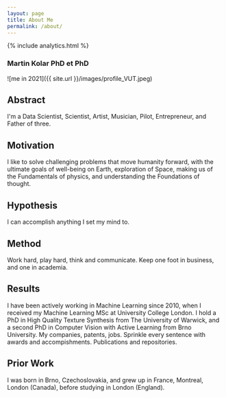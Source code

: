 ```yaml
---
layout: page
title: About Me
permalink: /about/
---
```

{% include analytics.html %}

### Martin Kolar PhD et PhD

![me in 2021]({{ site.url }}/images/profile_VUT.jpeg)

## Abstract

I'm a Data Scientist, Scientist, Artist, Musician, Pilot, Entrepreneur, and Father of three.

## Motivation

I like to solve challenging problems that move humanity forward, with the ultimate goals of well-being on Earth, exploration of Space, making us of the Fundamentals of physics, and understanding the Foundations of thought.

## Hypothesis

I can accomplish anything I set my mind to.

## Method

Work hard, play hard, think and communicate. Keep one foot in business, and one in academia.

## Results

I have been actively working in Machine Learning since 2010, when I received my Machine Learning MSc at University College London. I hold a PhD in High Quality Texture Synthesis from The University of Warwick, and a second PhD in Computer Vision with Active Learning from Brno University. My companies, patents, jobs. Sprinkle every sentence with awards and accompishments. Publications and repositories.

## Prior Work

I was born in Brno, Czechoslovakia, and grew up in France, Montreal, London (Canada), before studying in London (England). 
